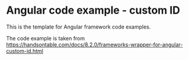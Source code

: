 # Angular code example - custom ID

This is the template for Angular framework code examples.

The code example is taken from https://handsontable.com/docs/8.2.0/frameworks-wrapper-for-angular-custom-id.html
